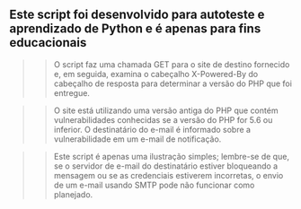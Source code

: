 ## Este script foi desenvolvido para autoteste e aprendizado de Python e é apenas para fins educacionais

>> O script faz uma chamada GET para o site de destino fornecido e, em seguida, examina o cabeçalho X-Powered-By do cabeçalho de resposta para determinar a versão do PHP que foi entregue.

>> O site está utilizando uma versão antiga do PHP que contém vulnerabilidades conhecidas se a versão do PHP for 5.6 ou inferior. O destinatário do e-mail é informado sobre a vulnerabilidade em um e-mail de notificação.

>> Este script é apenas uma ilustração simples; lembre-se de que, se o servidor de e-mail do destinatário estiver bloqueando a mensagem ou se as credenciais estiverem incorretas, o envio de um e-mail usando SMTP pode não funcionar como planejado.

